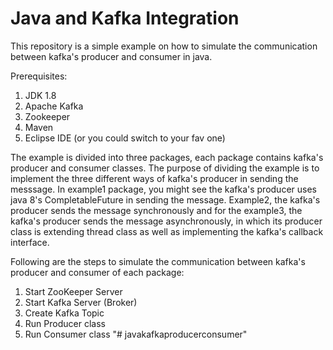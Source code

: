 # Java and Kafka Integration

This repository is a simple example on how to simulate the communication between kafka's producer and consumer in java.

Prerequisites:
1. JDK 1.8
2. Apache Kafka
3. Zookeeper
4. Maven
5. Eclipse IDE (or you could switch to your fav one)

The example is divided into three packages, each package contains kafka's producer and consumer classes.
The purpose of dividing the example is to implement the three different ways of kafka's producer in sending the messsage.
In example1 package, you might see the kafka's producer uses java 8's CompletableFuture in sending the message.
Example2, the kafka's producer sends the message synchronously and for the example3, the kafka's producer sends the message 
asynchronously, in which its producer class is extending thread class as well as implementing the kafka's callback interface. 
	
Following are the steps to simulate the communication between kafka's producer and consumer of each package:
1. Start ZooKeeper Server
2. Start Kafka Server (Broker)
3. Create Kafka Topic
3. Run Producer class
4. Run Consumer class
"# javakafkaproducerconsumer" 
